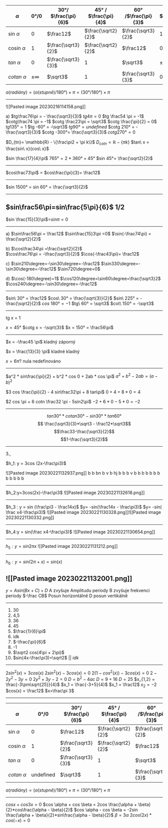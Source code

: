 | $\alpha$       | 0°/0 | 30°/ $\frac{\pi}{6}$ | 45° / $\frac{\pi}{4}$ | 60° /$\frac{\pi}{3}$ | 90° / $\frac{\pi}{2}$ |
| ---- | ---- | -------- | ----------- | ----------- | ---------- |
| sin $\alpha$   | 0    | $\frac12$            | $\frac{\sqrt2}{2}$    | $\frac{\sqrt3}{2}$   | 1                     |
| cosin $\alpha$ | 1    | $\frac{\sqrt3}{2}$   | $\frac{\sqrt2}{2}$    | $\frac12$            | 0                     |
| $tan\ \alpha$ |  0    |  $\frac{\sqrt3}{3}$  | 1   |    $\sqrt3$       |      $\pm\infty$         |
| $cotan\ \alpha$ |  $\pm\infty$  |             $\sqrt3$         |       1                 |     $\frac{\sqrt3}{3}$  |     0   |
$α (radiány) = (α (stupně) / 180 °) × π = (30 ° / 180 °) × π$


---

![[Pasted image 20230216114158.png]]

a)
$tg\frac76\pi = - \frac{\sqrt3}{3}$
$tg 4\pi = 0$
$tg \frac54 \pi = -1$
$cotg\frac74 \pi = -1$
$cotg \frac23\pi = \sqrt3$
$cotg \frac{\pi}{2} = 0$
$tg 135° = 1$
$tg -60° = -\sqrt3$
$tg 90° = undefined$
$cotg 210° = -\frac{\sqrt3}{3}$
$cotg -300°=  \frac{\sqrt3}{3}$
$cotg270° = 0$



$D_{tn}= \mathbb{R} - \{\frac\pi2 + \pi k\}$
$D_{cotn}= \mathbb{R}-\{\pi k\}$
$tan\ x = \frac{sin\ x}{cos\ x}$

$sin \frac{17}{4}\pi$
$765° = 2*360° + 45°$
$sin 45°= \frac{\sqrt2}{2}$

---

$cos\frac73\pi$ = $cos\frac{\pi}{3}= \frac12$

---

$sin 1500° = sin 60° = \frac{\sqrt3}{2}$

---

$sin\frac56\pi=sin\frac{5\pi}{6}$
$1/2$
---
$sin \frac{15}{3}\pi$=$sin \pi=0$

---
a)
$\sin\frac56\pi = \frac12$
$\sin\frac{15}3\pi =0$
$\sin(-\frac74\pi) = \frac{\sqrt2}{2}$

b)
$\cos\frac34\pi  =\frac{\sqrt2}{2}$  
$\cos\frac76\pi = -\frac{\sqrt3}{2}$
$\cos(-\frac43\pi)= \frac12$

c)
$\sin210\degree=-\sin30\degree=-\frac12$
$\sin330\degree=-\sin30\degree=-\frac12$
$\sin720\degree=0$

d)
$\cos(-180\degree)=1$
$\cos120\degree=\sin60\degree=\frac{\sqrt3}2$
$\cos240\degree=-\sin30\degree=-\frac12$

---

$sin\ 30° = \frac12$
$cos\ 30° = \frac{\sqrt{3}}{2}$
$sin\ 225° = -\frac{\sqrt2}{2}$ 
$cos\ 180° = -1$
$tg\  60° = \sqrt3$
$cot\ 150° = -\sqrt3$



---
tg x = 1

$x = 45°$
$cotg x = -\sqrt{3}$
$x = 150° = \frac56\pi$

---

$x = -\frac45 \pi$
kladný
záporný

$x = \frac{13}{3} \pi$
kladné
kladný

$x = 6\pi?$
nula
nedefinováno

---


$a^2  * sin\frac{\pi}{2} + b^2 * cos 0 + 2ab  * cos \pi$
$a^2 + b^2 - 2ab = (a - b)^2$

$3 cos \frac{\pi}{2} -  4 sin\frac32\pi + 8 tan\pi$
$0  + 4 + 8*0 = 4$

$2 cos \pi + 6 cotn \frac32 \pi - 5sin2\pi$
$-2+ 6*0 - 5*0 = -2$


---


$$tan 30° * cotan 30° - sin30°*tan60° $$
$$ \frac{\sqrt3}{3}*\sqrt3 - \frac12*\sqrt3$$
$$\frac33-\frac{\sqrt3}{2}$$
$$1-\frac{\sqrt3}{2}$$

---


3.,

$h_1: y = 3cos (2x-\frac\pi3)$

![[Pasted image 20230221132937.png]]
	  b b    bn    b                     v   b  hj          b  b   b v   b b b b    b    b        b b  b b b     b     

---


$h_2:y=3cos(2x)-\frac\pi3$
![[Pasted image 20230221132618.png]]

---
$h_3 : y = sin (\frac\pi3 - \frac14x)$
$y=  -sin(\frac14x - \frac\pi3)$
$y= -sin( \frac x4-\frac\pi3)$
![[Pasted image 20230221130328.png]]![[Pasted image 20230221130332.png]]

---


$h_4:y = sin(\frac x4-\frac\pi3)$
![[Pasted image 20230221130654.png]]

---
$h_5: y  = sin2\pi x$
![[Pasted image 20230221131212.png]]


---

$h_6: y = sin (2\pi + x) = sin (x)$

![[Pasted image 20230221132001.png]]
---
$y = Asin(Bx+C)+D$
A zvyšuje Amplitudu periody
B zvyšuje frekvenci periody
$-\frac CB$ Posun horizontálně
D posun vertikálně  


---

1. 30
2. 4,5
3. 36
4. 45
5. $\frac{1}{6}\pi$
6. idk
7. $-\frac{\pi}{6}$
8. -1
9. $\sqrt2 cos(4\pi + 2\pi)$
10. $sin(4x-\frac\pi3)=\sqrt2$ || $idk$

---

$2sin^2(x)=3cos(x)$
$2sin^2(x)-3cos(x)=0$
$2(1-cos^2(x))-3cos(x)=0$
$2 - 2y^2 - 3y = 0$
$2y^2+3y-2 = 0$
$D = b^2-4ac$
$D = 9+16$
$D = 25$
$x_{1,2} = \frac{-3\pm\sqrt{25}}{4}$
$x_1 = \frac{-3+5}{4}$
$x_1 = \frac12$
$x_2 = -2$
$cos(x) = \frac12$
$x=\frac\pi 3$

---

| $\alpha$       | 0°/0 | 30°/ $\frac{\pi}{6}$ | 45° / $\frac{\pi}{4}$ | 60° /$\frac{\pi}{3}$ | 90° / $\frac{\pi}{2}$ |
| ---- | ---- | -------- | ----------- | ----------- | ---------- |
| sin $\alpha$   | 0    | $\frac12$            | $\frac{\sqrt2}{2}$    | $\frac{\sqrt3}{2}$   | 1                     |
| cosin $\alpha$ | 1    | $\frac{\sqrt3}{2}$   | $\frac{\sqrt2}{2}$    | $\frac12$            | 0                     |
| $tan\ \alpha$ |  0    |  $\frac{\sqrt3}{3}$  | 1   |    $\sqrt3$       | undefined|
| $cotan\ \alpha$ |  undefined  |  $\sqrt3$  |     1|     $\frac{\sqrt3}{3}$  |     0   |
$α (radiány) = (α (stupně) / 180 °) × π = (30 ° / 180 °) × π$

---
$cos x +cos3x= 0$
$cos \alpha + cos \beta = 2cos \frac{\alpha + \beta}{2}*cos\frac{\alpha - \beta}{2}$
$cos \alpha - cos \beta = -2sin \frac{\alpha + \beta}{2}*sin\frac{\alpha - \beta}{2}$
$\beta = 3\alpha$
$2cos(2x)*cos(-x) = 0$
    